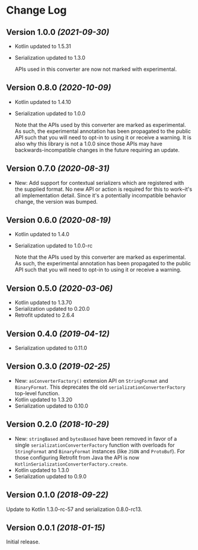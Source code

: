 Change Log
==========

Version 1.0.0 *(2021-09-30)*
----------------------------

 * Kotlin updated to 1.5.31
 * Serialization updated to 1.3.0

   APIs used in this converter are now not marked with experimental.


Version 0.8.0 *(2020-10-09)*
----------------------------

 * Kotlin updated to 1.4.10
 * Serialization updated to 1.0.0

   Note that the APIs used by this converter are marked as experimental. As such, the experimental
   annotation has been propagated to the public API such that you will need to opt-in to using it
   or receive a warning. It is also why this library is not a 1.0.0 since those APIs may have
   backwards-incompatible changes in the future requiring an update.


Version 0.7.0 *(2020-08-31)*
----------------------------

 * New: Add support for contextual serializers which are registered with the supplied format.
   No new API or action is required for this to work–it's all implementation detail. Since it's
   a potentially incompatible behavior change, the version was bumped.


Version 0.6.0 *(2020-08-19)*
----------------------------

 * Kotlin updated to 1.4.0
 * Serialization updated to 1.0.0-rc

   Note that the APIs used by this converter are marked as experimental. As such, the experimental
   annotation has been propagated to the public API such that you will need to opt-in to using it
   or receive a warning.


Version 0.5.0 *(2020-03-06)*
----------------------------

 * Kotlin updated to 1.3.70
 * Serialization updated to 0.20.0
 * Retrofit updated to 2.6.4


Version 0.4.0 *(2019-04-12)*
----------------------------

 * Serialization updated to 0.11.0


Version 0.3.0 *(2019-02-25)*
----------------------------

 * New: `asConverterFactory()` extension API on `StringFormat` and `BinaryFormat`. This deprecates
   the old `serializationConverterFactory` top-level function.
 * Kotlin updated to 1.3.20
 * Serialization updated to 0.10.0


Version 0.2.0 *(2018-10-29)*
----------------------------

 * New: `stringBased` and `bytesBased` have been removed in favor of a single
   `serializationConverterFactory` function with overloads for `StringFormat` and `BinaryFormat`
   instances (like `JSON` and `ProtoBuf`). For those configuring Retrofit from Java the API is now
   `KotlinSerializationConverterFactory.create`.
 * Kotlin updated to 1.3.0
 * Serialization updated to 0.9.0


Version 0.1.0 *(2018-09-22)*
----------------------------

Update to Kotlin 1.3.0-rc-57 and serialization 0.8.0-rc13.


Version 0.0.1 *(2018-01-15)*
----------------------------

Initial release.
